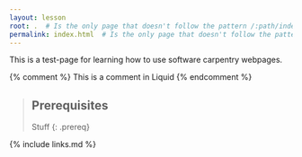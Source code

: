 ```yaml
---
layout: lesson
root: .  # Is the only page that doesn't follow the pattern /:path/index.html
permalink: index.html  # Is the only page that doesn't follow the pattern /:path/index.html
---
```


This is a test-page for learning how to use software carpentry webpages.

<!-- this is an html comment -->

{% comment %} This is a comment in Liquid {% endcomment %}

> ## Prerequisites
>
> Stuff
{: .prereq}

{% include links.md %}
